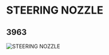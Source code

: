 # STEERING NOZZLE
## 3963
![STEERING NOZZLE](https://lc-www-live-s.legocdn.com/media/bricks/5/2/4188288.jpg)